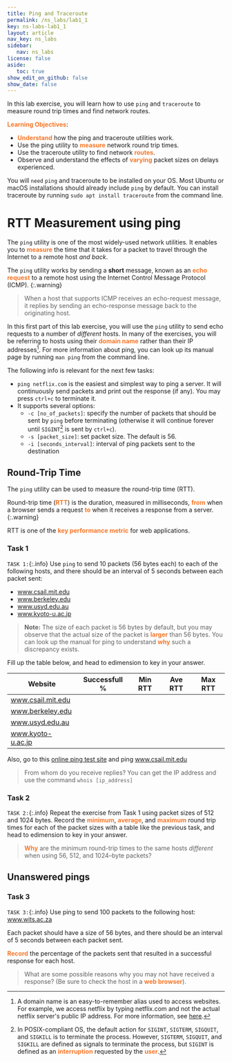 ```yaml
---
title: Ping and Traceroute
permalink: /ns_labs/lab1_1
key: ns-labs-lab1_1
layout: article
nav_key: ns_labs
sidebar:
   nav: ns_labs
license: false
aside:
   toc: true
show_edit_on_github: false
show_date: false
---
```


In this lab exercise, you will learn how to use `ping` and `traceroute` to measure round trip times and find network routes.

<span style="color:#f77729;"><b>Learning Objectives</b></span>:
* <span style="color:#f77729;"><b>Understand</b></span> how the ping and traceroute utilities work.
* Use the ping utility to <span style="color:#f77729;"><b>measure</b></span> network round trip times.
* Use the traceroute utility to find network <span style="color:#f77729;"><b>routes</b></span>.
* Observe and understand the effects of <span style="color:#f77729;"><b>varying</b></span> packet sizes on delays experienced.

You will `need` `ping` and traceroute to be installed on your OS. Most Ubuntu or macOS installations should already include `ping` by default. You can install traceroute by running `sudo apt install traceroute` from the command line.

# RTT Measurement using ping

The `ping` utility is one of the most widely-used network utilities. It enables you to <span style="color:#f77729;"><b>measure</b></span> the time that it takes for a packet to travel through the Internet to a remote host *and back*.

The `ping` utility works by sending a **short** message, known as an <span style="color:#f77729;"><b>echo request</b></span> to a remote host using the Internet Control Message Protocol (ICMP). 
{:.warning}

> When a host that supports ICMP receives an echo-request message, it replies by sending an echo-response message back to the originating host.

In this first part of this lab exercise, you will use the `ping` utility to send echo requests to a number of *different* hosts. In many of the exercises, you will be referring to hosts using their <span style="color:#f77729;"><b>domain name</b></span> rather than their IP addresses[^1]. For more information about ping, you can look up its manual page by running `man ping` from the command line.

The following info is relevant for the next few tasks:
* `ping netflix.com` is the easiest and simplest way to ping a server. It will continuously send packets and print out the response (if any). You may press `ctrl+c` to terminate it. 
* It supports several options:
  * `-c [no_of_packets]`: specify the number of packets that should be sent by `ping` before terminating (otherwise it will continue forever until `SIGINT`[^2] is sent by `ctrl+c`).
  * `-s [packet_size]`: set packet size. The default is 56.
  * `-i [seconds_interval]`: interval of ping packets sent to the destination

## Round-Trip Time
The `ping` utility can be used to measure the round-trip time (RTT).

Round-trip time (<span style="color:#f77729;"><b>RTT</b></span>) is the duration, measured in milliseconds, <span style="color:#f77729;"><b>from</b></span> when a browser sends a request <span style="color:#f77729;"><b>to</b></span> when it receives a response from a server. 
{:.warning}

RTT is one of the <span style="color:#f77729;"><b>key performance metric</b></span> for web applications.

### Task 1 
`TASK 1:`{:.info} Use `ping` to send 10 packets (56 bytes each) to each of the following hosts, and there should be an interval of 5 seconds between each packet sent:
* www.csail.mit.edu
* www.berkeley.edu
* www.usyd.edu.au
* www.kyoto-u.ac.jp

> **Note:** The size of each packet is 56 bytes by default, but you may observe that the actual size of the packet is <span style="color:#f77729;"><b>larger</b></span> than 56 bytes. You can look up the manual for ping to understand <span style="color:#f77729;"><b>why</b></span> such a discrepancy exists.

Fill up the table below, and head to edimension to key in your answer.

Website | Successfull %| Min RTT | Ave RTT | Max RTT
---------|----------|---------|----------|---------
 www.csail.mit.edu |  |  |  | 
 www.berkeley.edu |  |  |  | 
 www.usyd.edu.au |  |  |  | 
 www.kyoto-u.ac.jp |  |  |  | 
 
Also, go to this [online ping test site](https://tools.keycdn.com/ping) and ping www.csail.mit.edu
> From whom do you receive replies? You can get the IP address and use the command `whois [ip_address]`

### Task 2 
`TASK 2:`{:.info} Repeat the exercise from Task 1 using packet sizes of 512 and 1024 bytes. Record the <span style="color:#f77729;"><b>minimum</b></span>, <span style="color:#f77729;"><b>average</b></span>, and <span style="color:#f77729;"><b>maximum</b></span> round trip times for each of the packet sizes with a table like the previous task, and head to edimension to key in your answer.

> <span style="color:#f77729;"><b>Why</b></span> are the minimum round-trip times to the same hosts *different* when using 56, 512, and 1024–byte packets?

## Unanswered pings
### Task 3 
`TASK 3:`{:.info} Use ping to send 100 packets to the following host: www.wits.ac.za 

Each packet should have a size of 56 bytes, and there should be an interval of 5 seconds between each packet sent.

<span style="color:#f77729;"><b>Record</b></span> the percentage of the packets sent that resulted in a successful response for each host. 

> What are some possible reasons why you may not have received a response? (Be sure to check the host in a <span style="color:#f77729;"><b>web browser</b></span>).








[^1]:
      A domain name is an easy-to-remember alias used to access websites. For example, we access netflix by typing netflix.com and not the actual netflix server's public IP address. For more information, see [here](https://www.cloudflare.com/en-gb/learning/dns/glossary/what-is-a-domain-name/).

[^2]:
      In POSIX-compliant OS, the default action for `SIGINT`, `SIGTERM`, `SIGQUIT`, and `SIGKILL` is to terminate the process. However, `SIGTERM`, `SIGQUIT`, and `SIGKILL` are defined as signals to terminate the process, but `SIGINT` is defined as an <span style="color:#f77729;"><b>interruption</b></span> requested by the <span style="color:#f77729;"><b>user</b></span>.
